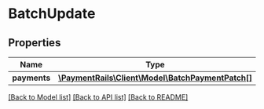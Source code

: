 # BatchUpdate

## Properties
Name | Type | Description | Notes
------------ | ------------- | ------------- | -------------
**payments** | [**\PaymentRails\Client\Model\BatchPaymentPatch[]**](BatchPaymentPatch.md) |  | [optional] 

[[Back to Model list]](../README.md#documentation-for-models) [[Back to API list]](../README.md#documentation-for-api-endpoints) [[Back to README]](../README.md)



